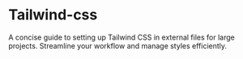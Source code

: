 # Tailwind-css
A concise guide to setting up Tailwind CSS in external files for large projects. Streamline your workflow and manage styles efficiently.
